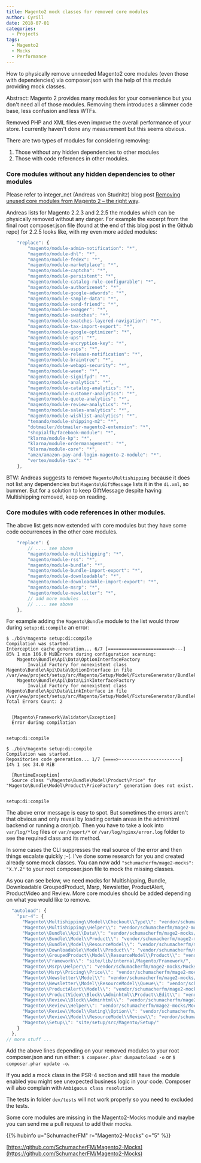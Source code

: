 ```yaml
---
title: Magento2 mock classes for removed core modules
author: Cyrill
date: 2018-07-01
categories:
  - Projects
tags:
  - Magento2
  - Mocks
  - Performance
---
```


How to physically remove unneeded Magento2 core modules (even those with
dependencies) via composer.json with the help of this module providing mock
classes.

<!--more-->

Abstract: Magento 2 provides many modules for your convenience but you don't
need all of those modules. Removing them introduces a slimmer code base, less
confusion and less WTFs.

Removed PHP and XML files even improve the overall performance of your store. I
currently haven't done any measurement but this seems obvious.

There are two types of modules for considering removing:

1. Those without any hidden dependencies to other modules
2. Those with code references in other modules.

### Core modules without any hidden dependencies to other modules

Please refer to integer_net (Andreas von Studnitz) blog post <a
href="https://www.integer-net.com/removing-unused-core-modules-from-magento-2-the-right-way"
target="_blank">Removing unused core modules from Magento 2 – the right way</a>.

Andreas lists for Magento 2.2.3 and 2.2.5 the modules which can be physically
removed without any danger. For example the excerpt from the final root
composer.json file (found at the end of this blog post in the Github repo) for
2.2.5 looks like, with my even more added modules:

```javascript
    "replace": {
        "magento/module-admin-notification": "*",
        "magento/module-dhl": "*",
        "magento/module-fedex": "*",
        "magento/module-marketplace": "*",
        "magento/module-captcha": "*",
        "magento/module-persistent": "*",
        "magento/module-catalog-rule-configurable": "*",
        "magento/module-authorizenet": "*",
        "magento/module-google-adwords": "*",
        "magento/module-sample-data": "*",
        "magento/module-send-friend": "*",
        "magento/module-swagger": "*",
        "magento/module-swatches": "*",
        "magento/module-swatches-layered-navigation": "*",
        "magento/module-tax-import-export": "*",
        "magento/module-google-optimizer": "*",
        "magento/module-ups": "*",
        "magento/module-encryption-key": "*",
        "magento/module-usps": "*",
        "magento/module-release-notification": "*",
        "magento/module-braintree": "*",
        "magento/module-webapi-security": "*",
        "magento/module-weee": "*",
        "magento/module-signifyd": "*",
        "magento/module-analytics": "*",
        "magento/module-catalog-analytics": "*",
        "magento/module-customer-analytics": "*",
        "magento/module-quote-analytics": "*",
        "magento/module-review-analytics": "*",
        "magento/module-sales-analytics": "*",
        "magento/module-wishlist-analytics": "*",
        "temando/module-shipping-m2": "*",
        "dotmailer/dotmailer-magento2-extension": "*",
        "shopialfb/facebook-module": "*",
        "klarna/module-kp": "*",
        "klarna/module-ordermanagement": "*",
        "klarna/module-core": "*",
        "amzn/amazon-pay-and-login-magento-2-module": "*",
        "vertex/module-tax": "*"
    },
```

BTW: Andreas suggests to remove `Magento\Multishipping` because it does not list
any dependencies but `Magento\GiftMessage` lists it in the `di.xml`, so bummer.
But for a solution to keep GiftMessage despite having Multishipping removed,
keep on reading.

### Core modules with code references in other modules.

The above list gets now extended with core modules but they have some code
occurrences in the other core modules.


```javascript
    "replace": {
        // .... see above
        "magento/module-multishipping": "*",
        "magento/module-rss": "*",
        "magento/module-bundle": "*",
        "magento/module-bundle-import-export": "*",
        "magento/module-downloadable": "*",
        "magento/module-downloadable-import-export": "*",
        "magento/module-msrp": "*",
        "magento/module-newsletter": "*",
        // add more modules ...
        // .... see above
    },
```

For example adding the `Magento\Bundle` module to the list would throw during
`setup:di:compile` an error:

```text
$ ./bin/magento setup:di:compile
Compilation was started.
Interception cache generation... 6/7 [========================>---]  85% 1 min 166.0 MiBErrors during configuration scanning:
	Magento\Bundle\Api\Data\OptionInterfaceFactory
		Invalid Factory for nonexistent class Magento\Bundle\Api\Data\OptionInterface in file /var/www/project/setup/src/Magento/Setup/Model/FixtureGenerator/BundleProductTemplateGenerator.php
	Magento\Bundle\Api\Data\LinkInterfaceFactory
		Invalid Factory for nonexistent class Magento\Bundle\Api\Data\LinkInterface in file /var/www/project/setup/src/Magento/Setup/Model/FixtureGenerator/BundleProductTemplateGenerator.php
Total Errors Count: 2


  [Magento\Framework\Validator\Exception]
  Error during compilation


setup:di:compile
```

```text
$ ./bin/magento setup:di:compile
Compilation was started.
Repositories code generation... 1/7 [====>-----------------------]  14% 1 sec 34.0 MiB

  [RuntimeException]
  Source class "\Magento\Bundle\Model\Product\Price" for "Magento\Bundle\Model\Product\PriceFactory" generation does not exist.


setup:di:compile
```

The above error message is easy to spot. But sometimes the errors aren't that
obvious and only reveal by loading certain areas in the adminhtml backend or
running a cronjob. Then you have to take a look into `var/log/*log` files or
`var/report/*` or `/var/log/nginx/error.log` folder to see the required class and its method.

In some cases the CLI suppresses the real source of the error and then things
escalate quickly ;-(. I've done some research for you and created already some
mock classes. You can now add `"schumacherfm/mage2-mocks": "X.Y.Z"` to your root
composer.json file to mock the missing classes.

As you can see below, we need mocks for Multishipping, Bundle, Downloadable
GroupedProduct, Msrp, Newsletter, ProductAlert, ProductVideo and Review. More
core modules should be added depending on what you would like to remove.

```javascript
  "autoload": {
    "psr-4": {
      "Magento\\Multishipping\\Model\\Checkout\\Type\\": "vendor/schumacherfm/mage2-mocks/Mocks/Multishipping/Model/Checkout/Type",
      "Magento\\Multishipping\\Helper\\": "vendor/schumacherfm/mage2-mocks/Mocks/Multishipping/Model/Checkout/Type",
      "Magento\\Bundle\\Api\\Data\\": "vendor/schumacherfm/mage2-mocks/Mocks/Bundle/Api/Data",
      "Magento\\Bundle\\Model\\Product\\": "vendor/schumacherfm/mage2-mocks/Mocks/Bundle/Model/Product",
      "Magento\\Bundle\\Model\\ResourceModel\\": "vendor/schumacherfm/mage2-mocks/Mocks/Bundle/Model/ResourceModel",
      "Magento\\Downloadable\\Model\\Product\\": "vendor/schumacherfm/mage2-mocks/Mocks/Downloadable/Model/Product",
      "Magento\\GroupedProduct\\Model\\ResourceModel\\Product\\": "vendor/schumacherfm/mage2-mocks/Mocks/GroupedProduct/Model/ResourceModel/Product",
      "Magento\\Framework\\": "site/lib/internal/Magento/Framework/",
      "Magento\\Msrp\\Helper\\": "vendor/schumacherfm/mage2-mocks/Mocks/Msrp/Helper",
      "Magento\\Msrp\\Pricing\\Price\\": "vendor/schumacherfm/mage2-mocks/Mocks/Msrp/Pricing/Price",
      "Magento\\Newsletter\\Model\\": "vendor/schumacherfm/mage2-mocks/Mocks/Newsletter/Model",
      "Magento\\Newsletter\\Model\\ResourceModel\\Queue\\": "vendor/schumacherfm/mage2-mocks/Mocks/Newsletter/Model/ResourceModel/Queue",
      "Magento\\ProductAlert\\Model\\": "vendor/schumacherfm/mage2-mocks/Mocks/ProductAlert/Model",
      "Magento\\ProductVideo\\Block\\Adminhtml\\Product\\Edit\\": "vendor/schumacherfm/mage2-mocks/Mocks/ProductVideo/Block/Adminhtml/Product/Edit",
      "Magento\\Review\\Block\\Adminhtml\\": "vendor/schumacherfm/mage2-mocks/Mocks/Review/Block/Adminhtml",
      "Magento\\Review\\Helper\\": "vendor/schumacherfm/mage2-mocks/Mocks/Review/Helper",
      "Magento\\Review\\Model\\Rating\\Option\\": "vendor/schumacherfm/mage2-mocks/Mocks/Review/Model/Rating/Option",
      "Magento\\Review\\Model\\ResourceModel\\Review\\": "vendor/schumacherfm/mage2-mocks/Mocks/Review/Model/ResourceModel/Review",
      "Magento\\Setup\\": "site/setup/src/Magento/Setup/"
    }
  },
// more stuff ...
```

Add the above lines depending on your removed modules to your root composer.json
and run either: `$ composer.phar dumpautoload -o` or  `$ composer.phar update -o`.

If you add a mock class in the PSR-4 section and still have the module enabled
you might see unexpected business logic in your code. Composer will also
complain with `Ambiguous class resolution`.

The tests in folder `dev/tests` will not work properly so you need to excluded
the tests.

Some core modules are missing in the Magento2-Mocks module and maybe you can
send me a pull request to add their mocks.

{{% hubinfo u="SchumacherFM" r="Magento2-Mocks" c="5" %}}

[https://github.com/SchumacherFM/Magento2-Mocks](https://github.com/SchumacherFM/Magento2-Mocks)
